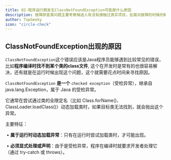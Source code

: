 ```yaml
---
title: 02-程序运行期发生ClassNotFoundException可能是什么原因
description: 故障排查类问题主要考察候选人有没有接触过真实项目，在面对故障的时候的解决问题的思路是什么？如何准确且高效地定位和解决问题。
author: TopGeeky
icon: "circle-check"
---
```


## ClassNotFoundException出现的原因

`ClassNotFoundException`这个错误应该是Java程序员能够遇到比较常见的错误，比如**程序编译时找不到某个类的class文件**, 这个在开发时是常有的也很容易解决，还有就是在运行时候出现这个问题，这个就需要花点时间来寻找原因。

`ClassNotFoundException` **是一个** `checked exception`（受检异常），继承自 java.lang.Exception，属于 Java 的受检异常。

它通常在尝试通过类的全限定名（比如 Class.forName()、ClassLoader.loadClass()）动态加载类时，如果目标类无法找到，就会抛出这个异常。



主要特征：

​	•	**属于运行时动态加载异常**：只有在运行时尝试加载类时，才可能出现。

​	•	**必须显式处理或声明**：由于是受检异常，程序在编译时就要求开发者处理它（通过 try-catch 或 throws）。